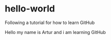 # hello-world
Following a tutorial for how to learn GitHub

Hello my name is Artur and i am learning GitHub
